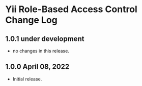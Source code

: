 # Yii Role-Based Access Control Change Log

## 1.0.1 under development

- no changes in this release.

## 1.0.0 April 08, 2022

- Initial release.
